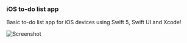 ### iOS to-do list app

Basic to-do list app for iOS devices using Swift 5, Swift UI and Xcode!

![Screenshot](https://github.com/user-attachments/assets/374d16c5-753e-4af6-bfc9-b9e73a2d9135)

